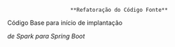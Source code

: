                         **Refatoração do Código Fonte**

Código Base para início de implantação

*de Spark para Spring Boot*